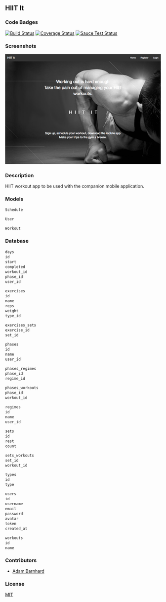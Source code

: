 ## HIIT It
### Code Badges
[![Build Status](https://travis-ci.org/ABarnhard/trainer.svg)](https://travis-ci.org/ABarnhard/trainer)
[![Coverage Status](https://coveralls.io/repos/ABarnhard/trainer/badge.png)](https://coveralls.io/r/ABarnhard/trainer)
[![Sauce Test Status](https://saucelabs.com/browser-matrix/adam-evernote.svg)](https://saucelabs.com/u/adam-evernote)

### Screenshots
![Image1](https://raw.githubusercontent.com/ABarnhard/trainer/master/docs/screenshots/sc_1.png)

### Description
HIIT workout app to be used with the companion mobile application.

### Models
```
Schedule
```

```
User
```

```
Workout
```

### Database
```
days
id
start
completed
workout_id
phase_id
user_id
```

```
exercises
id
name
reps
weight
type_id
```

```
exercises_sets
exercise_id
set_id
```

```
phases
id
name
user_id
```

```
phases_regimes
phase_id
regime_id
```

```
phases_workouts
phase_id
workout_id
```

```
regimes
id
name
user_id
```

```
sets
id
rest
count
```

```
sets_workouts
set_id
workout_id
```

```
types
id
type
```

```
users
id
username
email
password
avatar
token
created_at
```

```
workouts
id
name
```

### Contributors
- [Adam Barnhard](https://github.com/abarnhard)

### License
[MIT](LICENSE)
